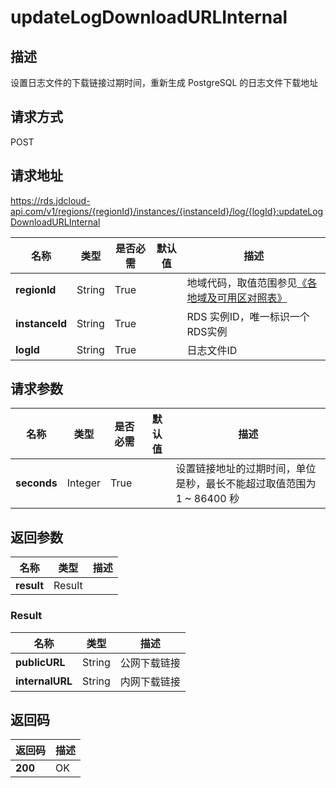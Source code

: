 # updateLogDownloadURLInternal


## 描述
设置日志文件的下载链接过期时间，重新生成 PostgreSQL 的日志文件下载地址

## 请求方式
POST

## 请求地址
https://rds.jdcloud-api.com/v1/regions/{regionId}/instances/{instanceId}/log/{logId}:updateLogDownloadURLInternal

|名称|类型|是否必需|默认值|描述|
|---|---|---|---|---|
|**regionId**|String|True| |地域代码，取值范围参见[《各地域及可用区对照表》](../Enum-Definitions/Regions-AZ.md)|
|**instanceId**|String|True| |RDS 实例ID，唯一标识一个RDS实例|
|**logId**|String|True| |日志文件ID|

## 请求参数
|名称|类型|是否必需|默认值|描述|
|---|---|---|---|---|
|**seconds**|Integer|True| |设置链接地址的过期时间，单位是秒，最长不能超过取值范围为 1 ~ 86400 秒|


## 返回参数
|名称|类型|描述|
|---|---|---|
|**result**|Result| |

### Result
|名称|类型|描述|
|---|---|---|
|**publicURL**|String|公网下载链接|
|**internalURL**|String|内网下载链接|

## 返回码
|返回码|描述|
|---|---|
|**200**|OK|
